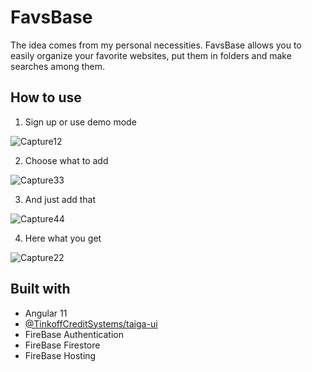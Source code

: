 # FavsBase 

The idea comes from my personal necessities. FavsBase allows you to easily organize your favorite websites, put them in folders and make searches among them.

## How to use

1. Sign up or use demo mode

![Capture12](https://user-images.githubusercontent.com/71812898/122239022-a6fcbc80-ced1-11eb-9d99-8c6fc3d2d5f5.png)

2. Choose what to add

![Capture33](https://user-images.githubusercontent.com/71812898/122228729-2e91fd80-cec9-11eb-9957-abd2b4460cba.png)

3. And just add that

![Capture44](https://user-images.githubusercontent.com/71812898/122228732-2f2a9400-cec9-11eb-8e53-6f0e88092964.png)

4. Here what you get

![Capture22](https://user-images.githubusercontent.com/71812898/122228728-2e91fd80-cec9-11eb-9874-2cff273cefba.png)

## Built with

- Angular 11
- [@TinkoffCreditSystems/taiga-ui](https://github.com/TinkoffCreditSystems/taiga-ui)
- FireBase Authentication
- FireBase Firestore
- FireBase Hosting
